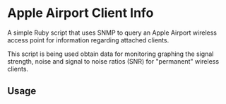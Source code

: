 # Apple Airport Client Info

A simple Ruby script that uses SNMP to query an Apple Airport wireless access point for information regarding attached clients.

This script is being used obtain data for monitoring graphing the signal strength, noise and signal to noise ratios (SNR) for "permanent" wireless clients.

## Usage


